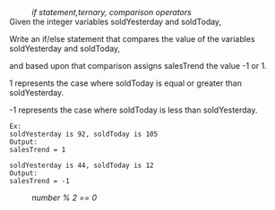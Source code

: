 <div class="hint" title="Practice topics">
  <i style="padding-left: 40px;">if statement,ternary, comparison operators</i>
</div>
 Given the integer variables soldYesterday and soldToday, 

Write an if/else statement that compares the value of the
variables soldYesterday and soldToday, 

and based upon that comparison assigns salesTrend the value -1 or 1.

1 represents the case where soldToday is equal or greater than soldYesterday.

-1 represents the case where soldToday is less than soldYesterday.

    Ex:
    soldYesterday is 92, soldToday is 105
    Output:
    salesTrend = 1
    
    soldYesterday is 44, soldToday is 12
    Output:
    salesTrend = -1

<div class="hint">
  <i style="padding-left: 40px;"> number % 2 == 0</i>
</div>

